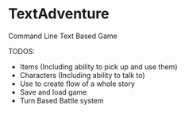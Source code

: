 # TextAdventure
Command Line Text Based Game

TODOS:

* Items (Including ability to pick up and use them)
* Characters (Including ability to talk to)
* Use to create flow of a whole story
* Save and load game
* Turn Based Battle system
